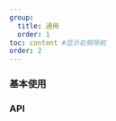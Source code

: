 ```yaml
---
group: 
  title: 通用
  order: 1
toc: content #显示右侧导航
order: 2
---
```

### 基本使用

<code src="./demo01.tsx"></code>


### API
<API id='VirtualList' />